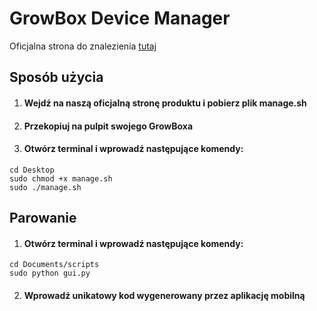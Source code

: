 # GrowBox Device Manager

Oficjalna strona do znalezienia [tutaj]

[tutaj]: [https://www.greenmind.site]

## Sposób użycia

1. #### Wejdź na naszą oficjalną stronę produktu i pobierz plik manage.sh
2. #### Przekopiuj na pulpit swojego GrowBoxa
3. #### Otwórz terminal i wprowadź następujące komendy:

```
cd Desktop
sudo chmod +x manage.sh
sudo ./manage.sh
```

## Parowanie

1. #### Otwórz terminal i wprowadź następujące komendy:

```
cd Documents/scripts
sudo python gui.py
```

2. #### Wprowadź unikatowy kod wygenerowany przez aplikację mobilną
